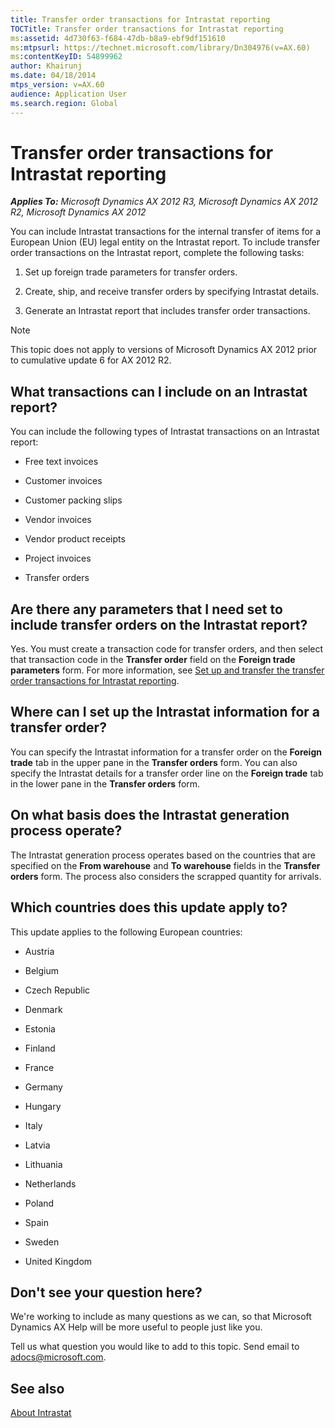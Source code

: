 ```yaml
---
title: Transfer order transactions for Intrastat reporting
TOCTitle: Transfer order transactions for Intrastat reporting
ms:assetid: 4d730f63-f684-47db-b8a9-ebf9df151610
ms:mtpsurl: https://technet.microsoft.com/library/Dn304976(v=AX.60)
ms:contentKeyID: 54899962
author: Khairunj
ms.date: 04/18/2014
mtps_version: v=AX.60
audience: Application User
ms.search.region: Global
---
```


# Transfer order transactions for Intrastat reporting 


_**Applies To:** Microsoft Dynamics AX 2012 R3, Microsoft Dynamics AX 2012 R2, Microsoft Dynamics AX 2012_

You can include Intrastat transactions for the internal transfer of items for a European Union (EU) legal entity on the Intrastat report. To include transfer order transactions on the Intrastat report, complete the following tasks:

1.  Set up foreign trade parameters for transfer orders.

2.  Create, ship, and receive transfer orders by specifying Intrastat details.

3.  Generate an Intrastat report that includes transfer order transactions.


> [!NOTE]
> <P>This topic does not apply to versions of Microsoft Dynamics AX 2012 prior to cumulative update 6 for AX 2012 R2.</P>



## What transactions can I include on an Intrastat report?

You can include the following types of Intrastat transactions on an Intrastat report:

  - Free text invoices

  - Customer invoices

  - Customer packing slips

  - Vendor invoices

  - Vendor product receipts

  - Project invoices

  - Transfer orders

## Are there any parameters that I need set to include transfer orders on the Intrastat report?

Yes. You must create a transaction code for transfer orders, and then select that transaction code in the **Transfer order** field on the **Foreign trade parameters** form. For more information, see [Set up and transfer the transfer order transactions for Intrastat reporting](set-up-and-transfer-the-transfer-order-transactions-for-intrastat-reporting.md).

## Where can I set up the Intrastat information for a transfer order?

You can specify the Intrastat information for a transfer order on the **Foreign trade** tab in the upper pane in the **Transfer orders** form. You can also specify the Intrastat details for a transfer order line on the **Foreign trade** tab in the lower pane in the **Transfer orders** form.

## On what basis does the Intrastat generation process operate?

The Intrastat generation process operates based on the countries that are specified on the **From warehouse** and **To warehouse** fields in the **Transfer orders** form. The process also considers the scrapped quantity for arrivals.

## Which countries does this update apply to?

This update applies to the following European countries:

  - Austria

  - Belgium

  - Czech Republic

  - Denmark

  - Estonia

  - Finland

  - France

  - Germany

  - Hungary

  - Italy

  - Latvia

  - Lithuania

  - Netherlands

  - Poland

  - Spain

  - Sweden

  - United Kingdom

## Don't see your question here?

We're working to include as many questions as we can, so that Microsoft Dynamics AX Help will be more useful to people just like you.

Tell us what question you would like to add to this topic. Send email to <adocs@microsoft.com>.

## See also

[About Intrastat](about-intrastat.md)

  


